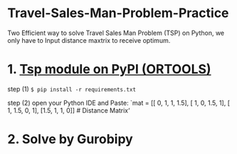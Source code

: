 # Travel-Sales-Man-Problem-Practice

Two Efficient way to solve Travel Sales Man Problem (TSP) on Python, we only have to Input distance maxtrix to receive optimum.

# 1. [Tsp module on PyPI (ORTOOLS)](https://pypi.org/project/tsp/)

  step (1) `$ pip install -r requirements.txt`
  
  step (2) open your Python IDE and Paste:
  `mat = [[  0,   1, 1, 1.5],
       [  1,   0, 1.5, 1],
       [  1, 1.5,   0, 1],
       [1.5,   1,   1, 0]]  # Distance Matrix‘

  
# 2. Solve by Gurobipy
